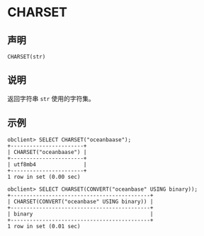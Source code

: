 CHARSET 
============================



声明 
-----------------------

```unknow
CHARSET(str)
```



说明 
-----------------------

返回字符串 `str` 使用的字符集。

示例 
-----------------------

```unknow
obclient> SELECT CHARSET("oceanbaase");
+-----------------------+
| CHARSET("oceanbaase") |
+-----------------------+
| utf8mb4               |
+-----------------------+
1 row in set (0.00 sec)

obclient> SELECT CHARSET(CONVERT("oceanbase" USING binary));
+--------------------------------------------+
| CHARSET(CONVERT("oceanbase" USING binary)) |
+--------------------------------------------+
| binary                                     |
+--------------------------------------------+
1 row in set (0.01 sec)
```


